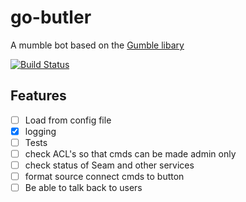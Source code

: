 # go-butler
A mumble bot based on the [Gumble libary](https://github.com/layeh/gumble/)

[![Build Status](https://drone.io/github.com/njdart/go-butler/status.png)](https://drone.io/github.com/njdart/go-butler/latest)

## Features
- [ ] Load from config file
- [x] logging
- [ ] Tests
- [ ] check ACL's so that cmds can be made admin only
- [ ] check status of Seam and other services
- [ ] format source connect cmds to button
- [ ] Be able to talk back to users
